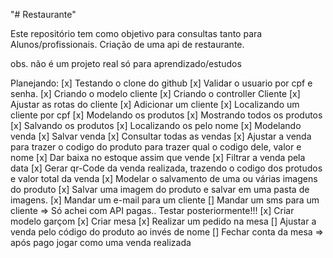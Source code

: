 "# Restaurante" 

Este repositório tem como objetivo para consultas tanto para Alunos/profissionais. Criação de uma api de restaurante. 

obs. não é um projeto real só para aprendizado/estudos 

Planejando: 
[x] Testando o clone do github
[x] Validar o usuario por cpf e senha.
[x] Criando o modelo cliente
[x] Criando o controller Cliente
[x] Ajustar as rotas do cliente
[x] Adicionar um cliente
[x] Localizando um cliente por cpf
[x] Modelando os produtos
[x] Mostrando todos os produtos
[x] Salvando os produtos
[x] Localizando os pelo nome
[x] Modelando venda
[x] Salvar venda
[x] Consultar todas as vendas
[x] Ajustar a venda para trazer o codigo do produto para trazer qual o codigo dele, valor e nome
[x] Dar baixa no estoque assim que vende
[x] Filtrar a venda pela data
[x] Gerar qr-Code da venda realizada, trazendo o codigo dos protudos e valor total da venda
[x] Modelar o salvamento de uma ou várias imagens do produto
[x] Salvar uma imagem do produto e salvar em uma pasta de imagens.
[x] Mandar um e-mail para um cliente
[] Mandar um sms para um cliente => Só achei com API pagas.. Testar posteriormente!!!
[x] Criar modelo garçom
[x] Criar mesa
[x] Realizar um pedido na mesa
[] Ajustar a venda pelo código do produto ao invés de nome
[] Fechar conta da mesa => após pago jogar como uma venda realizada
 